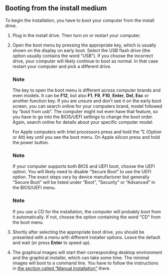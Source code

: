 ## Booting from the install medium

To begin the installation, you have to boot your computer from the install drive.

1.  Plug in the install drive. Then turn on or restart your computer.

2.  Open the boot menu by pressing the appropriate key, which is usually shown on the display on early boot. Select the USB flash drive (the option usually contains the word “USB”). If you choose the incorrect drive, your computer will likely continue to boot as normal. In that case restart your computer and pick a different drive.

    ### Note

    The key to open the boot menu is different across computer brands and even models. It can be **F12**, but also **F1**, **F9**, **F10**, **Enter**, **Del**, **Esc** or another function key. If you are unsure and don’t see it on the early boot screen, you can search online for your computers brand, model followed by “boot from usb”. The computer might not even have that feature, so you have to go into the BIOS/UEFI settings to change the boot order. Again, search online for details about your specific computer model.

    For Apple computers with Intel processors press and hold the **⌥** (Option or Alt) key until you see the boot menu. On Apple silicon press and hold the power button.

    ### Note

    If your computer supports both BIOS and UEFI boot, choose the UEFI option. You will likely need to disable “Secure Boot” to use the UEFI option. The exact steps vary by device manufacturer but generally “Secure Boot” will be listed under “Boot”, “Security” or “Advanced” in the BIOS/UEFI menu.

    ### Note

    If you use a CD for the installation, the computer will probably boot from it automatically. If not, choose the option containing the word “CD” from the boot menu.

3.  Shortly after selecting the appropriate boot drive, you should be presented with a menu with different installer options. Leave the default and wait (or press **Enter** to speed up).

4.  The graphical images will start their corresponding desktop environment and the graphical installer, which can take some time. The minimal images will boot to a command line. You have to follow the instructions in [the section called “Manual Installation”](#sec-installation-manual "Manual Installation") there.
